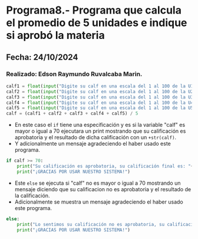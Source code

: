 # Programa8.- Programa que calcula el promedio de 5 unidades e indique si aprobó la materia
## Fecha: 24/10/2024
### Realizado: Edson Raymundo Ruvalcaba Marin. 
``` python
calf1 = float(input("Digite su calf en una escala del 1 al 100 de la U1: "))
calf2 = float(input("Digite su calf en una escala del 1 al 100 de la U2: "))
calf3 = float(input("Digite su calf en una escala del 1 al 100 de la U3: "))
calf4 = float(input("Digite su calf en una escala del 1 al 100 de la U4: "))
calf5 = float(input("Digite su calf en una escala del 1 al 100 de la U5: "))
calf = (calf1 + calf2 + calf3 + calf4 + calf5) / 5
```
- En este caso el `if` tiene una especificación y es si la variable "calf" es mayor o igual a 70 ejecutara un print mostrando que su calificación es aprobatoria y el resultado de dicha calificación con un `+str(calf)`.
- Y adicionalmente un mensaje agradeciendo el haber usado este programa.
```python
if calf >= 70:
    print("Su calificación es aprobatoria, su calificación final es: "+str(calf))
    print("¡GRACIAS POR USAR NUESTRO SISTEMA!")
```
- Este `else` se ejecuta si "calf" no es mayor o igual a 70 mostrando un mensaje diciendo que su calificacion no es aprobatoria y el resultado de la calificación.
- Adicionalmente se muestra un mensaje agradeciendo el haber usado este programa.
``` python
else:
    print("Lo sentimos su calificación no es aprobatoria, su calificación final es: "+str(calf))
    print("¡GRACIAS POR USAR NUESTRO SISTEMA!")
